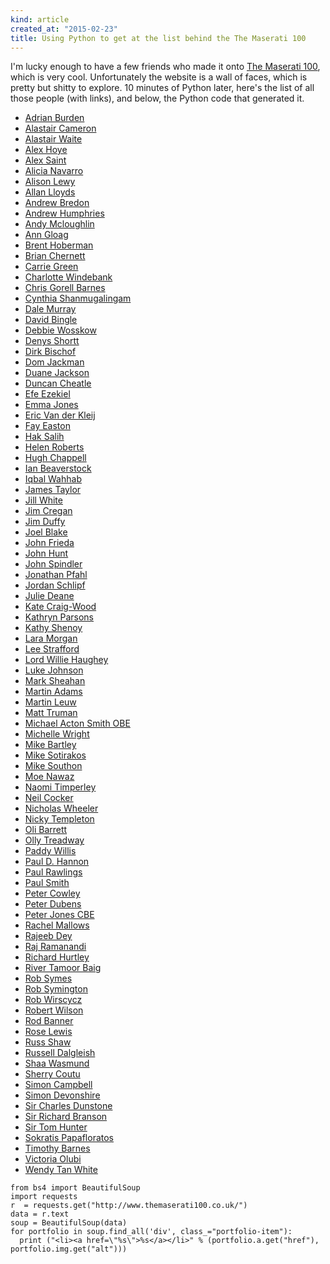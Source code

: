 ```yaml
---
kind: article
created_at: "2015-02-23"
title: Using Python to get at the list behind the The Maserati 100
---
```


I'm lucky enough to have a few friends who made it onto [The Maserati 100](http://www.themaserati100.co.uk), which is very cool.  Unfortunately the website is a wall of faces, which is pretty but shitty to explore.  10 minutes of Python later, here's the list of all those people (with links), and below, the Python code that generated it.

<ul>
  <li><a href="http://www.themaserati100.co.uk/item/adrian-burden/">Adrian Burden</a></li>
<li><a href="http://www.themaserati100.co.uk/item/alistair-cameron/">Alastair Cameron</a></li>
<li><a href="http://www.themaserati100.co.uk/item/alastair-waite/">Alastair Waite</a></li>
<li><a href="http://www.themaserati100.co.uk/item/alex-hoye/">Alex Hoye</a></li>
<li><a href="http://www.themaserati100.co.uk/item/alex-saint/">Alex Saint</a></li>
<li><a href="http://www.themaserati100.co.uk/item/alicia-navarro/">Alicia Navarro</a></li>
<li><a href="http://www.themaserati100.co.uk/item/alison-lewy/">Alison Lewy</a></li>
<li><a href="http://www.themaserati100.co.uk/item/allan-lloyds/">Allan Lloyds</a></li>
<li><a href="http://www.themaserati100.co.uk/item/andrew-bredon/">Andrew Bredon</a></li>
<li><a href="http://www.themaserati100.co.uk/item/andrew-humphries/">Andrew Humphries</a></li>
<li><a href="http://www.themaserati100.co.uk/item/andy-mcloughlin/">Andy Mcloughlin</a></li>
<li><a href="http://www.themaserati100.co.uk/item/ann-gloag/">Ann Gloag</a></li>
<li><a href="http://www.themaserati100.co.uk/item/brent-hoberman/">Brent Hoberman</a></li>
<li><a href="http://www.themaserati100.co.uk/item/brian-chernett/">Brian Chernett</a></li>
<li><a href="http://www.themaserati100.co.uk/item/carrie-green/">Carrie Green</a></li>
<li><a href="http://www.themaserati100.co.uk/item/charlotte-windebank/">Charlotte Windebank</a></li>
<li><a href="http://www.themaserati100.co.uk/item/chris-gorell-barnes/">Chris Gorell Barnes</a></li>
<li><a href="http://www.themaserati100.co.uk/item/cynthia-shanmugalingam/">Cynthia Shanmugalingam</a></li>
<li><a href="http://www.themaserati100.co.uk/item/dale-murray/">Dale Murray</a></li>
<li><a href="http://www.themaserati100.co.uk/item/david-bingle/">David Bingle</a></li>
<li><a href="http://www.themaserati100.co.uk/item/debbie-wosskow/">Debbie Wosskow</a></li>
<li><a href="http://www.themaserati100.co.uk/item/denys-shortt/">Denys Shortt</a></li>
<li><a href="http://www.themaserati100.co.uk/item/dirk-bischof/">Dirk Bischof</a></li>
<li><a href="http://www.themaserati100.co.uk/item/dom-jackman/">Dom Jackman</a></li>
<li><a href="http://www.themaserati100.co.uk/item/duane-jackson/">Duane Jackson</a></li>
<li><a href="http://www.themaserati100.co.uk/item/duncan-cheatle/">Duncan Cheatle</a></li>
<li><a href="http://www.themaserati100.co.uk/item/efe-ezekiel/">Efe Ezekiel</a></li>
<li><a href="http://www.themaserati100.co.uk/item/emma-jones/">Emma Jones</a></li>
<li><a href="http://www.themaserati100.co.uk/item/eric-van-der-kleij/">Eric Van der Kleij</a></li>
<li><a href="http://www.themaserati100.co.uk/item/fay-easton/">Fay Easton</a></li>
<li><a href="http://www.themaserati100.co.uk/item/hak-salih/">Hak Salih</a></li>
<li><a href="http://www.themaserati100.co.uk/item/helen-roberts/">Helen Roberts</a></li>
<li><a href="http://www.themaserati100.co.uk/item/hugh-chappell/">Hugh Chappell</a></li>
<li><a href="http://www.themaserati100.co.uk/item/ian-beaverstock/">Ian Beaverstock</a></li>
<li><a href="http://www.themaserati100.co.uk/item/iqbal-wahhab/">Iqbal Wahhab</a></li>
<li><a href="http://www.themaserati100.co.uk/item/james-taylor/">James Taylor</a></li>
<li><a href="http://www.themaserati100.co.uk/item/jill-white/">Jill White</a></li>
<li><a href="http://www.themaserati100.co.uk/item/jim-cregan/">Jim Cregan</a></li>
<li><a href="http://www.themaserati100.co.uk/item/jim-duffy/">Jim Duffy</a></li>
<li><a href="http://www.themaserati100.co.uk/item/joel-blake/">Joel Blake</a></li>
<li><a href="http://www.themaserati100.co.uk/item/john-frieda/">John Frieda</a></li>
<li><a href="http://www.themaserati100.co.uk/item/john-hunt/">John Hunt</a></li>
<li><a href="http://www.themaserati100.co.uk/item/john-spindler/">John Spindler</a></li>
<li><a href="http://www.themaserati100.co.uk/item/jonathan-pfhal/">Jonathan Pfahl</a></li>
<li><a href="http://www.themaserati100.co.uk/item/jordan-schlipf/">Jordan Schlipf</a></li>
<li><a href="http://www.themaserati100.co.uk/item/julie-deane/">Julie Deane</a></li>
<li><a href="http://www.themaserati100.co.uk/item/kate-craig-wood/">Kate Craig-Wood</a></li>
<li><a href="http://www.themaserati100.co.uk/item/kathryn-parsons/">Kathryn Parsons</a></li>
<li><a href="http://www.themaserati100.co.uk/item/kathy-shenoy/">Kathy Shenoy</a></li>
<li><a href="http://www.themaserati100.co.uk/item/lara-morgan/">Lara Morgan</a></li>
<li><a href="http://www.themaserati100.co.uk/item/lee-strafford/">Lee Strafford</a></li>
<li><a href="http://www.themaserati100.co.uk/item/lord-willie-haughey/">Lord Willie Haughey</a></li>
<li><a href="http://www.themaserati100.co.uk/item/luke-johnson/">Luke Johnson</a></li>
<li><a href="http://www.themaserati100.co.uk/item/mark-sheahan/">Mark Sheahan</a></li>
<li><a href="http://www.themaserati100.co.uk/item/martin-adams/">Martin Adams</a></li>
<li><a href="http://www.themaserati100.co.uk/item/martin-leuw/">Martin Leuw</a></li>
<li><a href="http://www.themaserati100.co.uk/item/matt-truman/">Matt Truman</a></li>
<li><a href="http://www.themaserati100.co.uk/item/michael-acton-smith-obe/">Michael Acton Smith OBE</a></li>
<li><a href="http://www.themaserati100.co.uk/item/michelle-wright/">Michelle Wright</a></li>
<li><a href="http://www.themaserati100.co.uk/item/mike-bartley/">Mike Bartley</a></li>
<li><a href="http://www.themaserati100.co.uk/item/mike-sotirakos/">Mike Sotirakos</a></li>
<li><a href="http://www.themaserati100.co.uk/item/mike-southon/">Mike Southon</a></li>
<li><a href="http://www.themaserati100.co.uk/item/moe-nawaz/">Moe Nawaz</a></li>
<li><a href="http://www.themaserati100.co.uk/item/naomi-timperley/">Naomi Timperley</a></li>
<li><a href="http://www.themaserati100.co.uk/item/neil-cocker/">Neil Cocker</a></li>
<li><a href="http://www.themaserati100.co.uk/item/nicholas-wheeler/">Nicholas Wheeler</a></li>
<li><a href="http://www.themaserati100.co.uk/item/nicky-templeton/">Nicky Templeton</a></li>
<li><a href="http://www.themaserati100.co.uk/item/oli-barrett/">Oli Barrett</a></li>
<li><a href="http://www.themaserati100.co.uk/item/olly-treadway/">Olly Treadway</a></li>
<li><a href="http://www.themaserati100.co.uk/item/paddy-willis/">Paddy Willis</a></li>
<li><a href="http://www.themaserati100.co.uk/item/paul-d-hannon/">Paul D. Hannon</a></li>
<li><a href="http://www.themaserati100.co.uk/item/paul-rawlings/">Paul Rawlings</a></li>
<li><a href="http://www.themaserati100.co.uk/item/paul-smith/">Paul Smith</a></li>
<li><a href="http://www.themaserati100.co.uk/item/peter-cowley/">Peter Cowley</a></li>
<li><a href="http://www.themaserati100.co.uk/item/peter-dubens/">Peter Dubens</a></li>
<li><a href="http://www.themaserati100.co.uk/item/peter-jones-cbe/">Peter Jones CBE</a></li>
<li><a href="http://www.themaserati100.co.uk/item/rachel-mallows/">Rachel Mallows</a></li>
<li><a href="http://www.themaserati100.co.uk/item/rajeeb-dey/">Rajeeb Dey</a></li>
<li><a href="http://www.themaserati100.co.uk/item/raj-ramanandi/">Raj Ramanandi</a></li>
<li><a href="http://www.themaserati100.co.uk/item/richard-hurtley/">Richard Hurtley</a></li>
<li><a href="http://www.themaserati100.co.uk/item/river-tamoor-baig/">River Tamoor Baig</a></li>
<li><a href="http://www.themaserati100.co.uk/item/rob-symes/">Rob Symes</a></li>
<li><a href="http://www.themaserati100.co.uk/item/rob-symington/">Rob Symington</a></li>
<li><a href="http://www.themaserati100.co.uk/item/rob-wirscycz/">Rob Wirscycz</a></li>
<li><a href="http://www.themaserati100.co.uk/item/robert-wilson/">Robert Wilson</a></li>
<li><a href="http://www.themaserati100.co.uk/item/rod-banner/">Rod Banner</a></li>
<li><a href="http://www.themaserati100.co.uk/item/rose-lewis/">Rose Lewis</a></li>
<li><a href="http://www.themaserati100.co.uk/item/russ-shaw/">Russ Shaw</a></li>
<li><a href="http://www.themaserati100.co.uk/item/russell-dalgleish/">Russell Dalgleish</a></li>
<li><a href="http://www.themaserati100.co.uk/item/shaa-wasmund/">Shaa Wasmund</a></li>
<li><a href="http://www.themaserati100.co.uk/item/sherry-coutu/">Sherry Coutu</a></li>
<li><a href="http://www.themaserati100.co.uk/item/simon-campbell/">Simon Campbell</a></li>
<li><a href="http://www.themaserati100.co.uk/item/simon-devonshire/">Simon Devonshire</a></li>
<li><a href="http://www.themaserati100.co.uk/item/sir-charles-dunstone/">Sir Charles Dunstone</a></li>
<li><a href="http://www.themaserati100.co.uk/item/richard-branson/">Sir Richard Branson</a></li>
<li><a href="http://www.themaserati100.co.uk/item/sir-tom-hunter/">Sir Tom Hunter</a></li>
<li><a href="http://www.themaserati100.co.uk/item/sokratis-papafloratos/">Sokratis Papafloratos</a></li>
<li><a href="http://www.themaserati100.co.uk/item/timothy-barnes/">Timothy Barnes</a></li>
<li><a href="http://www.themaserati100.co.uk/item/victoria-olubi/">Victoria Olubi</a></li>
<li><a href="http://www.themaserati100.co.uk/item/wendy-tan-white/">Wendy Tan White</a></li>

</ul>

    from bs4 import BeautifulSoup
    import requests
    r  = requests.get("http://www.themaserati100.co.uk/")
    data = r.text
    soup = BeautifulSoup(data)
    for portfolio in soup.find_all('div', class_="portfolio-item"):
      print ("<li><a href=\"%s\">%s</a></li>" % (portfolio.a.get("href"), portfolio.img.get("alt")))
